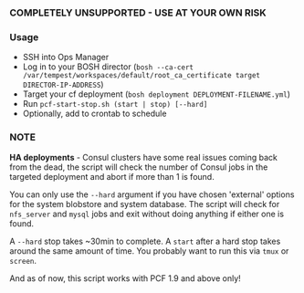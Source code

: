 
### **COMPLETELY UNSUPPORTED - USE AT YOUR OWN RISK**

### Usage

- SSH into Ops Manager
- Log in to your BOSH director (`bosh --ca-cert /var/tempest/workspaces/default/root_ca_certificate target DIRECTOR-IP-ADDRESS`)
- Target your cf deployment (`bosh deployment DEPLOYMENT-FILENAME.yml`)
- Run `pcf-start-stop.sh (start | stop) [--hard]`
 - Optionally, add to crontab to schedule

### NOTE
**HA deployments** - Consul clusters have some real issues coming back from the dead, the script will check the number of Consul jobs in the targeted deployment and abort if more than 1 is found.

You can only use the `--hard` argument if you have chosen 'external' options for the system blobstore and system database. The script will check for `nfs_server` and `mysql` jobs and exit without doing anything if either one is found.

A `--hard` stop takes ~30min to complete. A `start` after a hard stop takes around the same amount of time. You probably want to run this via `tmux` or `screen`.

And as of now, this script works with PCF 1.9 and above only!
